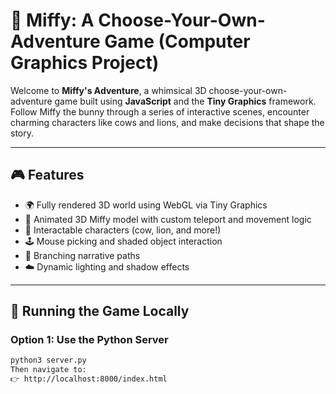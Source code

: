# 🐰 Miffy: A Choose-Your-Own-Adventure Game (Computer Graphics Project)

Welcome to **Miffy's Adventure**, a whimsical 3D choose-your-own-adventure 
game built using **JavaScript** and the **Tiny Graphics** framework. 
Follow Miffy the bunny through a series of interactive scenes, encounter 
charming characters like cows and lions, and make decisions that shape the 
story.

---

## 🎮 Features

- 🌍 Fully rendered 3D world using WebGL via Tiny Graphics
- 🐰 Animated 3D Miffy model with custom teleport and movement logic
- 🦁 Interactable characters (cow, lion, and more!)
- 🕹️ Mouse picking and shaded object interaction
- 🧭 Branching narrative paths
- ☁️ Dynamic lighting and shadow effects

---

## 🚀 Running the Game Locally

### Option 1: Use the Python Server

```bash
python3 server.py
Then navigate to:
👉 http://localhost:8000/index.html
